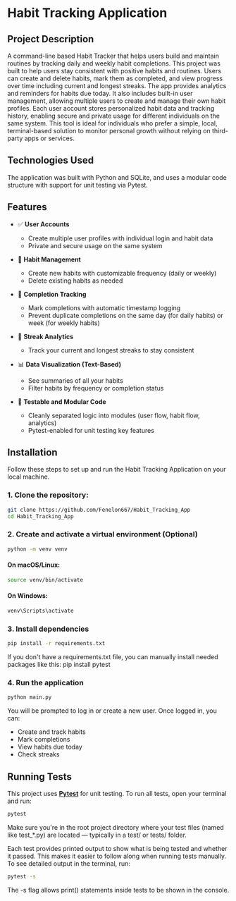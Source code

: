 # Habit Tracking Application
## Project Description
A command-line based Habit Tracker that helps users build and maintain routines by tracking daily and weekly habit completions. 
This project was built to help users stay consistent with positive habits and routines. 
Users can create and delete habits, mark them as completed, and view progress over time including current and longest streaks. 
The app provides analytics and reminders for habits due today.
It also includes built-in user management, allowing multiple users to create and manage their own habit profiles. 
Each user account stores personalized habit data and tracking history, enabling secure and private usage for different individuals on the same system.
This tool is ideal for individuals who prefer a simple, local, terminal-based solution to monitor personal growth without relying on third-party apps or services. 


## Technologies Used
The application was built with Python and SQLite, and uses a modular code structure with support for unit testing via Pytest.

## Features
- ✅ **User Accounts**
  - Create multiple user profiles with individual login and habit data
  - Private and secure usage on the same system

- 📝 **Habit Management**
  - Create new habits with customizable frequency (daily or weekly)
  - Delete existing habits as needed

- 📅 **Completion Tracking**
  - Mark completions with automatic timestamp logging
  - Prevent duplicate completions on the same day (for daily habits) or week (for weekly habits)

- 🔁 **Streak Analytics**
  - Track your current and longest streaks to stay consistent

- 📊 **Data Visualization (Text-Based)**
  - See summaries of all your habits
  - Filter habits by frequency or completion status

- 🧪 **Testable and Modular Code**
  - Cleanly separated logic into modules (user flow, habit flow, analytics)
  - Pytest-enabled for unit testing key features
 
## Installation
Follow these steps to set up and run the Habit Tracking Application on your local machine.

### 1. Clone the repository:
   ```bash
   git clone https://github.com/Fenelon667/Habit_Tracking_App
   cd Habit_Tracking_App
   ```

### 2. Create and activate a virtual environment (Optional)
  ```bash
  python -m venv venv
  ```
  #### On macOS/Linux:
  ```bash
  source venv/bin/activate
  ```
  #### On Windows:
  ```bash
  venv\Scripts\activate
  ```
  
### 3. Install dependencies
  ```bash
  pip install -r requirements.txt
  ```
If you don't have a requirements.txt file, you can manually install needed packages like this:
pip install pytest

### 4. Run the application
  ```bash
  python main.py
  ```
  You will be prompted to log in or create a new user. Once logged in, you can:
- Create and track habits
- Mark completions
- View habits due today
- Check streaks

## Running Tests
This project uses **[Pytest](https://docs.pytest.org/)** for unit testing.
To run all tests, open your terminal and run:
```bash
pytest
```
Make sure you're in the root project directory where your test files (named like test_*.py) are located — typically in a test/ or tests/ folder.

Each test provides printed output to show what is being tested and whether it passed. This makes it easier to follow along when running tests manually.
To see detailed output in the terminal, run:
```bash
pytest -s
```
The -s flag allows print() statements inside tests to be shown in the console.


